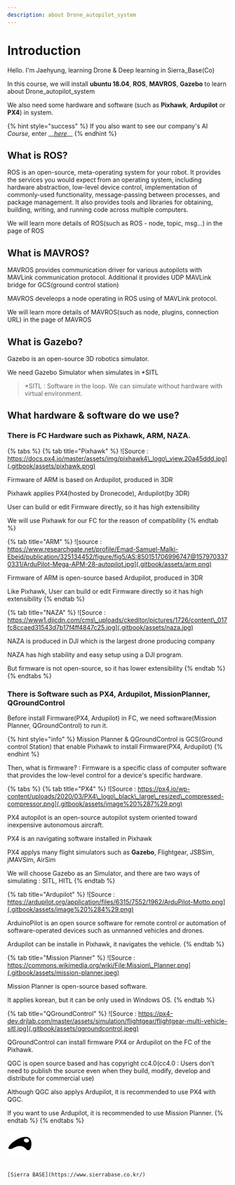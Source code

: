 ```yaml
---
description: about Drone_autopilot_system
---
```


# Introduction



Hello. I'm Jaehyung, learning Drone & Deep learning in Sierra\_Base\(Co\)

In this course, we will install **ubuntu 18.04**, **ROS**, **MAVROS**, **Gazebo** to learn about Drone\_autopilot\_system

We also need some hardware and software \(such as **Pixhawk**, **Ardupilot** or **PX4**\) in system.

{% hint style="success" %}
If you also want to see our company's AI __Course_,_ enter __[_here_](https://sierrabaselab.github.io/AI_beginner_course/build/html/index.html)\_\_
{% endhint %}

## **What is ROS?**

ROS is an open-source, meta-operating system for your robot. It provides the services you would expect from an operating system, including hardware abstraction, low-level device control, implementation of commonly-used functionality, message-passing between processes, and package management. It also provides tools and libraries for obtaining, building, writing, and running code across multiple computers.

We will learn more details of ROS\(such as ROS - node, topic, msg...\) in the page of ROS

## What is MAVROS?

MAVROS provides communication driver for various autopilots with MAVLink communication protocol. Additional it provides UDP MAVLink bridge for GCS\(ground control station\)

MAVROS develeops a node operating in ROS using of MAVLink protocol.

We will learn more details of MAVROS\(such as node, plugins, connection URL\) in the page of MAVROS

## What is Gazebo?

Gazebo is an open-source 3D robotics simulator.

We need Gazebo Simulator when simulates in \*SITL

> \*SITL :  Software in the loop. We can simulate without hardware with virtual environment.

## What hardware & software do we use?

### **There is FC Hardware such as Pixhawk, ARM, NAZA.**

{% tabs %}
{% tab title="Pixhawk" %}
![Source : https://docs.px4.io/master/assets/img/pixhawk4\_logo\_view.20a45ddd.jpg](.gitbook/assets/pixhawk.png)

Firmware of ARM is based on Ardupilot, produced in 3DR

Pixhawk  applies PX4\(hosted by Dronecode\), Ardupilot\(by 3DR\)

User can build or edit Firmware directly, so it has high extensibility

We will use Pixhawk for our FC for the reason of compatibility
{% endtab %}

{% tab title="ARM" %}
![source : https://www.researchgate.net/profile/Emad-Samuel-Malki-Ebeid/publication/325134452/figure/fig5/AS:850151706996747@1579703370331/ArduPilot-Mega-APM-28-autopilot.jpg](.gitbook/assets/arm.png)

Firmware of ARM is open-source based Ardupilot, produced in 3DR

Like Pixhawk, User can build or edit Firmware directly so it has high extensibility
{% endtab %}

{% tab title="NAZA" %}
![Source : https://www1.djicdn.com/cms\_uploads/ckeditor/pictures/1726/content\_017fc8ccaed31543d7b17f4ff4847c25.jpg](.gitbook/assets/naza.jpg)

NAZA is produced in DJI which is the largest drone producing company

NAZA has high stability and easy setup using a DJI program.

But firmware is not open-source, so it has lower extensibility
{% endtab %}
{% endtabs %}

### **There is Software such as PX4, Ardupilot, MissionPlanner, QGroundControl**

Before install Firmware\(PX4, Ardupilot\) in FC, we need software\(Mission Planner, QGroundControl\) to run it.

{% hint style="info" %}
Mission Planner & QGroundControl is GCS\(Ground control Station\) that enable Pixhawk to install Firmware\(PX4, Ardupilot\)
{% endhint %}

Then, what is firmware? : Firmware is a specific class of computer software that provides the low-level control for a device's specific hardware.

{% tabs %}
{% tab title="PX4" %}
![Source : https://px4.io/wp-content/uploads/2020/03/PX4\_logo\_black\_large\_resized\_compressed-compressor.png](.gitbook/assets/image%20%287%29.png)

PX4 autopilot is an open-source autopilot system oriented toward inexpensive autonomous aircraft.

PX4 is an navigating software installed in Pixhawk

PX4 applys many flight simulators such as **Gazebo**, Flightgear, JSBSim, jMAVSim, AirSim

We will choose Gazebo as an Simulator, and there are two ways of simulating : SITL, HITL
{% endtab %}

{% tab title="Ardupilot" %}
![Source : https://ardupilot.org/application/files/6315/7552/1962/ArduPilot-Motto.png](.gitbook/assets/image%20%284%29.png)

ArduinoPilot is an open source software for remote control or automation of software-operated devices such as unmanned vehicles and drones.

Ardupilot can be installe in Pixhawk, it navigates the vehicle.
{% endtab %}

{% tab title="Mission Planner" %}
![Source : https://commons.wikimedia.org/wiki/File:Mission\_Planner.png](.gitbook/assets/mission-planner.jpeg)

Mission Planner is open-source based software.

It applies korean, but it can be only used in Windows OS.
{% endtab %}

{% tab title="QGroundControl" %}
![Source : https://px4-dev.drjlab.com/master/assets/simulation/flightgear/flightgear-multi-vehicle-sitl.jpg](.gitbook/assets/qgroundcontrol.jpeg)


QGroundControl can install firmware PX4 or Ardupilot on the FC of the Pixhawk.

QGC is open source based and has copyright cc4.0\(cc4.0 : Users don't need to publish the source even when they build, modify, develop and distribute for commercial use\)

Although QGC also applys Ardupilot, it is recommended to use PX4 with QGC.

If you want to use Ardupilot, it is recommended to use Mission Planner.
{% endtab %}
{% endtabs %}







![](.gitbook/assets/sb-.png)

                                                                                    [Sierra BASE](https://www.sierrabase.co.kr/)

